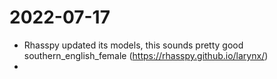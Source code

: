 # 2022-07-17
- Rhasspy updated its models, this sounds pretty good southern_english_female (https://rhasspy.github.io/larynx/) 
- 
